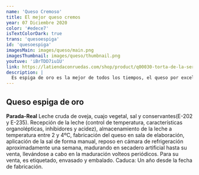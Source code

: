 ```yaml
---
name: 'Queso Cremoso'
title: El mejor queso cremos
year: 07 Diciembre 2020
color: '#edece7'
isTextColorDark: true
trans: 'quesoespiga'
id: 'quesoespiga'
imagesMain: images/queso/main.png
imagesThumbnail: images/queso/thumbnail.png
youtuve: 'iBrTDD7iu1U'
link: https://latiendaconruedas.com/shop/product/q00030-torta-de-la-serena-34/?acod=PromoJam
description: |
  Es espiga de oro es la mejor de todos los tiempos, el queso por excelencia
---
```

## Queso espiga de oro


**Parada-Real**
Leche cruda de oveja, cuajo vegetal, sal y conservantes(E-202 y E-235). Recepción de la leche (control de temperatura, características organolépticas, inhibidores y acidez), almacenamiento de la leche a temperatura entre 2 y 4ºC, fabricación del queso en sala de elaboración, aplicación de la sal de forma manual, reposo en cámara de refrigeración aproximadamente una semana,
 madurando en secadero artificial hasta su venta, llevándose a cabo en la maduración volteos periódicos. Para su venta, es etiquetado, envasado y embalado.
    Caduca: Un año desde la fecha de fabricación.